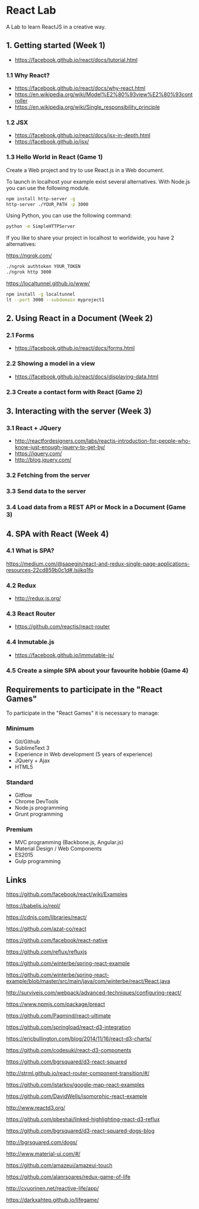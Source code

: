 # React Lab
A Lab to learn ReactJS in a creative way.

## 1. Getting started (Week 1)

- https://facebook.github.io/react/docs/tutorial.html

### 1.1 Why React?

- https://facebook.github.io/react/docs/why-react.html
- https://en.wikipedia.org/wiki/Model%E2%80%93view%E2%80%93controller
- https://en.wikipedia.org/wiki/Single_responsibility_principle

### 1.2 JSX

- https://facebook.github.io/react/docs/jsx-in-depth.html
- https://facebook.github.io/jsx/

### 1.3 Hello World in React (Game 1)

Create a Web project and try to use React.js in a Web document.

To launch in localhost your example exist several alternatives. With Node.js you can use the following module.

``` bash
npm install http-server -g
http-server ./YOUR_PATH -p 3000
```

Using Python, you can use the following command:

``` bash
python -m SimpleHTTPServer
```

If you like to share your project in localhost to worldwide, you have 2 alternatives:

https://ngrok.com/

``` bash
./ngrok authtoken YOUR_TOKEN
./ngrok http 3000
```

https://localtunnel.github.io/www/

``` bash
npm install -g localtunnel
lt --port 3000 --subdomain myproject1
```

## 2. Using React in a Document (Week 2)

### 2.1 Forms

- https://facebook.github.io/react/docs/forms.html

### 2.2 Showing a model in a view

- https://facebook.github.io/react/docs/displaying-data.html

### 2.3 Create a contact form with React (Game 2)

## 3. Interacting with the server (Week 3)

### 3.1 React + JQuery

- http://reactfordesigners.com/labs/reactjs-introduction-for-people-who-know-just-enough-jquery-to-get-by/
- https://jquery.com/
- http://blog.jquery.com/

### 3.2 Fetching from the server

### 3.3 Send data to the server

### 3.4 Load data from a REST API or Mock in a Document (Game 3)

## 4. SPA with React (Week 4)

### 4.1 What is SPA?

https://medium.com/@sapegin/react-and-redux-single-page-applications-resources-22cd859b0c1d#.lsjjkq1fo

### 4.2 Redux

- http://redux.js.org/

### 4.3 React Router

- https://github.com/reactjs/react-router

### 4.4 Inmutable.js

- https://facebook.github.io/immutable-js/

### 4.5 Create a simple SPA about your favourite hobbie (Game 4)

## Requirements to participate in the "React Games"

To participate in the "React Games" it is necessary to manage:

### Minimum

- Git/Github
- SublimeText 3
- Experience in Web development (5 years of experience)
- JQuery + Ajax
- HTML5

### Standard

- Gitflow
- Chrome DevTools
- Node.js programming
- Grunt programming

### Premium

- MVC programming (Backbone.js, Angular.js)
- Material Design / Web Components
- ES2015
- Gulp programming

## Links

https://github.com/facebook/react/wiki/Examples

https://babeljs.io/repl/

https://cdnjs.com/libraries/react/

https://github.com/azat-co/react

https://github.com/facebook/react-native

https://github.com/reflux/refluxjs

https://github.com/winterbe/spring-react-example

https://github.com/winterbe/spring-react-example/blob/master/src/main/java/com/winterbe/react/React.java

http://survivejs.com/webpack/advanced-techniques/configuring-react/

https://www.npmjs.com/package/preact

https://github.com/Paqmind/react-ultimate

https://github.com/springload/react-d3-integration

https://ericbullington.com/blog/2014/11/16/react-d3-charts/

https://github.com/codesuki/react-d3-components

https://github.com/bgrsquared/d3-react-squared

http://strml.github.io/react-router-component-transition/#/

https://github.com/istarkov/google-map-react-examples

https://github.com/DavidWells/isomorphic-react-example

http://www.reactd3.org/

https://github.com/pbeshai/linked-highlighting-react-d3-reflux

https://github.com/bgrsquared/d3-react-squared-dogs-blog

http://bgrsquared.com/dogs/

http://www.material-ui.com/#/

https://github.com/amazeui/amazeui-touch

https://github.com/alanrsoares/redux-game-of-life

http://cvuorinen.net/reactive-life/app/

https://darkxahtep.github.io/lifegame/





